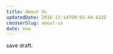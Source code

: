 ```yaml
---
title: About Us
updatedDate: 2016-11-14T09:55:44.622Z
cmsUserSlug: about-us
date: now
---
```


save draft.